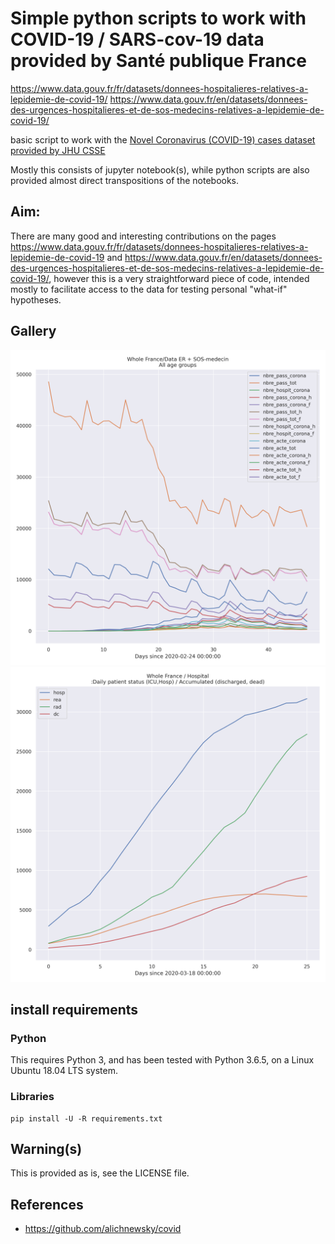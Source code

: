 # Simple python scripts to work with COVID-19 / SARS-cov-19 data provided by Santé publique France

https://www.data.gouv.fr/fr/datasets/donnees-hospitalieres-relatives-a-lepidemie-de-covid-19/
https://www.data.gouv.fr/en/datasets/donnees-des-urgences-hospitalieres-et-de-sos-medecins-relatives-a-lepidemie-de-covid-19/

basic script to work with the [Novel Coronavirus (COVID-19) cases dataset provided by JHU CSSE](https://systems.jhu.edu/research/public-health/ncov/)

Mostly this consists of jupyter notebook(s), while python scripts are also provided
almost direct transpositions of the notebooks.


## Aim:
There are many good and interesting contributions on the pages 
https://www.data.gouv.fr/fr/datasets/donnees-hospitalieres-relatives-a-lepidemie-de-covid-19
and
https://www.data.gouv.fr/en/datasets/donnees-des-urgences-hospitalieres-et-de-sos-medecins-relatives-a-lepidemie-de-covid-19/,
however this is a very straightforward piece of code, intended mostly to facilitate
access to the data for testing personal "what-if" hypotheses.

## Gallery

![First example](./JupySessions/images/Chap01/FIG002.png)
![Second example](./JupySessions/images/Chap01/FIG003.jpg)

## install requirements
### Python
This requires Python 3, and has been tested with Python 3.6.5, on a Linux
Ubuntu 18.04 LTS system.

### Libraries
```
pip install -U -R requirements.txt

```

## Warning(s)
This is provided as is, see the LICENSE file.

## References
- https://github.com/alichnewsky/covid
